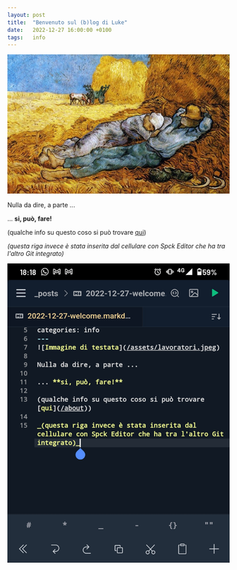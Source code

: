 ```yaml
---
layout: post
title:  "Benvenuto sul (b)log di Luke"
date:   2022-12-27 16:00:00 +0100
tags:   info
---
```

![Immagine di testata](/assets/lavoratori.jpeg)

Nulla da dire, a parte ...

... **si, può, fare!**

(qualche info su questo coso si può trovare [qui](/about))

_(questa riga invece è stata inserita dal cellulare con Spck Editor che ha tra l'altro Git integrato)_

![Screenshot da Android](/assets/ide_android.jpeg)